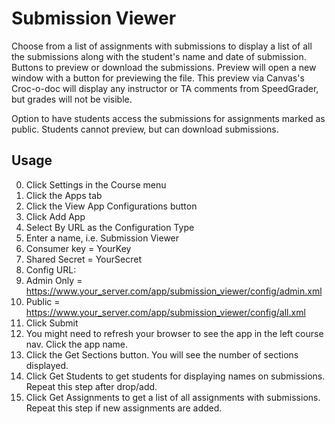 Submission Viewer
======
Choose from a list of assignments with submissions to display a list of all the submissions along with the student's name and date of submission. Buttons to preview or download the submissions. Preview will open a new window with a button for previewing the file. This preview via Canvas's Croc-o-doc will display any instructor or TA comments from SpeedGrader, but grades will not be visible.

Option to have students access the submissions for assignments marked as public. Students cannot preview, but can download submissions.


## Usage
0. Click Settings in the Course menu
0. Click the Apps tab
0. Click the View App Configurations button
0. Click Add App
0. Select By URL as the Configuration Type
0. Enter a name, i.e. Submission Viewer
0. Consumer key = YourKey
0. Shared Secret = YourSecret
0. Config URL:
0. Admin Only = https://www.your_server.com/app/submission_viewer/config/admin.xml
0. Public = https://www.your_server.com/app/submission_viewer/config/all.xml
0. Click Submit
0. You might need to refresh your browser to see the app in the left course nav. Click the app name.
0. Click the Get Sections button. You will see the number of sections displayed.
0. Click Get Students to get students for displaying names on submissions. Repeat this step after drop/add.
0. Click Get Assignments to get a list of all assignments with submissions. Repeat this step if new assignments are added.